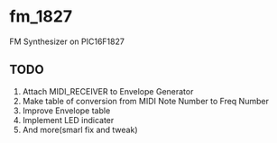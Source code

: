 fm_1827
=======

FM Synthesizer on PIC16F1827

## TODO
  1. Attach MIDI_RECEIVER to Envelope Generator
  2. Make table of conversion from MIDI Note Number to Freq Number
  3. Improve Envelope table
  4. Implement LED indicater
  5. And more(smarl fix and tweak)
